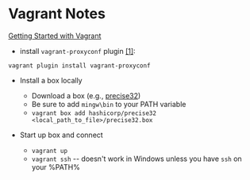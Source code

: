 # Vagrant Notes

[Getting Started with Vagrant](http://docs.vagrantup.com/v2/getting-started/index.html)

* install `vagrant-proxyconf` plugin [\[1\]][1]:  

```  
vagrant plugin install vagrant-proxyconf
```

* Install a box locally

  * Download a box (e.g., [precise32][2])
  * Be sure to add `mingw\bin` to your PATH variable
  * `vagrant box add hashicorp/precise32 <local_path_to_file>/precise32.box`

* Start up box and connect

  * `vagrant up`
  * `vagrant ssh` -- doesn't work in Windows unless you have `ssh` on your %PATH%
 

[1]: http://stackoverflow.com/questions/19872591/how-to-use-vagrant-in-a-proxy-enviroment
[2]: https://vagrantcloud.com/hashicorp/boxes/precise32/versions/1
